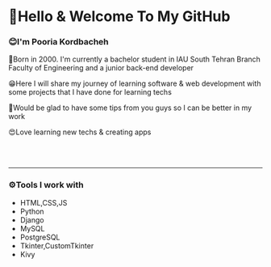 <h1>👋Hello & Welcome To My GitHub</h1>


<h3>😊I'm Pooria Kordbacheh</h3>

<p>🥸Born in 2000. I'm currently a bachelor student in IAU South Tehran Branch Faculty of Engineering and a junior back-end developer</p>

<p>😁Here I will share my journey of learning software & web development with some projects that I have done for learning techs</p>

<p>🧐Would be glad to have some tips from you guys so I can be better in my work</p>

<p>😍Love learning new techs & creating apps</p>
</br>
</br>
<hr>

<h3>⚙️Tools I work with</h3>
<ul>
  <li>HTML,CSS,JS</li>
  <li>Python</li>
  <li>Django</li>
  <li>MySQL</li>
  <li>PostgreSQL</li>
  <li>Tkinter,CustomTkinter</li>
  <li>Kivy</li>
</ul>

